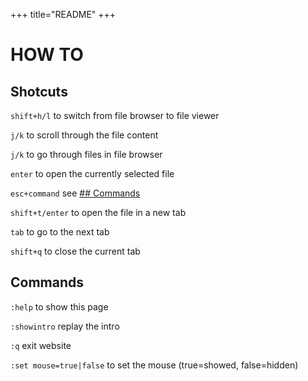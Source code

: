 +++
title="README"
+++

# HOW TO

## Shotcuts

`shift+h/l` to switch from file browser to file viewer 

`j/k` to scroll through the file content 

`j/k` to go through files in file browser 

`enter` to open the currently selected file 

`esc+command` see [## Commands](#Commands) 

`shift+t/enter` to open the file in a new tab 

`tab` to go to the next tab 

`shift+q` to close the current tab 

## Commands

`:help` to show this page

`:showintro` replay the intro 

`:q` exit website

`:set mouse=true|false` to set the mouse (true=showed, false=hidden)
